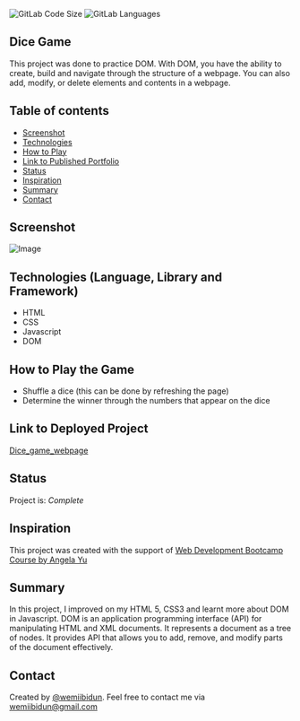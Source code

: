 ![GitLab Code Size](https://img.shields.io/github/languages/code-size/wemiibidun/dice_game)
![GitLab Languages](https://img.shields.io/github/languages/count/wemiibidun/dice_game)


## Dice Game
This project was done to practice DOM. With DOM, you have the ability to create, build and navigate through the structure of a webpage. You can also add, modify, or delete elements and contents in a webpage.


## Table of contents
* [Screenshot](#screenshot)
* [Technologies](#technologies-language-library-and-framework)
* [How to Play](#how-to-play-the-game)
* [Link to Published Portfolio](#link-to-deployed-project)
* [Status](#status)
* [Inspiration](#inspiration)
* [Summary](#summary)
* [Contact](#contact)

## Screenshot
![Image](https://github.com/wemiibidun/dice_game/blob/main/dice_game_screenshot.png)

## Technologies (Language, Library and Framework)
* HTML
* CSS
* Javascript
* DOM

## How to Play the Game
* Shuffle a dice (this can be done by refreshing the page)
* Determine the winner through the numbers that appear on the dice


## Link to Deployed Project
[Dice_game_webpage](https://wemiibidun.github.io/dice_game/)


## Status
Project is: _Complete_


## Inspiration
This project was created with the support of [Web Development Bootcamp Course by Angela Yu](https://www.udemy.com/course/the-complete-web-development-bootcamp/learn/lecture/17038694?start=150#overview)


## Summary
In this project, I improved on my HTML 5, CSS3 and learnt more about DOM in Javascript. DOM is an application programming interface (API) for manipulating HTML and XML documents. It represents a document as a tree of nodes. It provides API that allows you to add, remove, and modify parts of the document effectively.


## Contact
Created by [@wemiibidun](https://twitter.com/wemiibidun/). Feel free to contact me via wemiibidun@gmail.com
